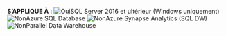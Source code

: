 **S’APPLIQUE À :** ![Oui](media/yes-icon.png)SQL Server 2016 et ultérieur (Windows uniquement) ![Non](media/no-icon.png)Azure SQL Database ![Non](media/no-icon.png)Azure Synapse Analytics (SQL DW) ![Non](media/no-icon.png)Parallel Data Warehouse